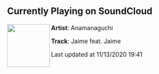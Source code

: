 ## Currently Playing on SoundCloud

[<img align="left" width="100" src="https://i1.sndcdn.com/artworks-ZJPNO9hBZYGhSWOo-cOkZjg-t50x50.jpg">](https://soundcloud.com/anamanaguchi/jaime-feat-jaime)

**Artist**: Anamanaguchi 

**Track**: Jaime feat. Jaime

Last updated at 11/13/2020 19:41
